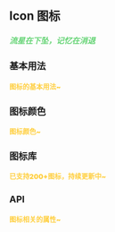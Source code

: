 ## Icon 图标
<h5 style="color: #66d476">流星在下坠，记忆在消退</h5>

<script setup>
import BasicDemo from '../demo/basic_demo.vue'
import ColorDemo from '../demo/color_demo.vue'
import IconDemo from '../demo/icon_demo.vue'
import Preview from '../../../src/components/preview.vue'
</script>

### 基本用法
<p style="color: #ffcf3f; font-size: 12px; font-weight: 900;">图标的基本用法~</p>
<BasicDemo />
<Preview comp="icon" demo="basic_demo" />

### 图标颜色
<p style="color: #ffcf3f; font-size: 12px; font-weight: 900;">图标颜色~</p>
<ColorDemo />
<Preview comp="icon" demo="color_demo" />

### 图标库
<p style="color: #ffcf3f; font-size: 12px; font-weight: 900;">已支持200+图标，持续更新中~</p>
<IconDemo />

<!-- API表格 -->
### API
<p style="color: #ffcf3f; font-size: 12px; font-weight: 900;">图标相关的属性~</p>
<script setup>
    import ApiTable from '../../../src/components/api_table.vue'
    const data = {
        columns: [
            {
                title: '名称'
            },
            {
                title: '类型'
            },
            {
                title: '默认值'
            },
            {
                title: '说明'
            }
        ],
        item: [
            {
                name: 'name',
                type: 'String',
                default: 'null',
                explain: '图标名称'
            },
            {
                name: 'size',
                type: 'String',
                default: '1em',
                explain: '图标尺寸'
            }
        ]
  }
</script>
<ApiTable :data="data" />
